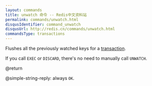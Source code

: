 ```yaml
---
layout: commands
title: unwatch 命令 -- Redis中文资料站
permalink: commands/unwatch.html
disqusIdentifier: command_unwatch
disqusUrl: http://redis.cn/commands/unwatch.html
commandsType: transactions
---
```


Flushes all the previously watched keys for a [transaction][tt].

[tt]: /topics/transactions

If you call `EXEC` or `DISCARD`, there's no need to manually call `UNWATCH`.

@return

@simple-string-reply: always `OK`.
